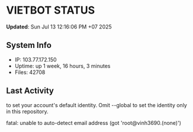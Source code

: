 # VIETBOT STATUS
**Updated**: Sun Jul 13 12:16:06 PM +07 2025

## System Info
- IP: 103.77.172.150
- Uptime: up 1 week, 16 hours, 3 minutes
- Files: 42708

## Last Activity

to set your account's default identity.
Omit --global to set the identity only in this repository.

fatal: unable to auto-detect email address (got 'root@vinh3690.(none)')
